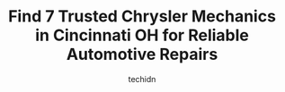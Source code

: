 ---
layout: ampstory
image: https://images.unsplash.com/photo-1634907076255-a56723f9b9ad?ixlib=rb-4.0.3&ixid=MnwxMjA3fDB8MHxwaG90by1wYWdlfHx8fGVufDB8fHx8&auto=format&fit=crop&w=640&h=853&q=80
author: techidn
featured: false
description: Looking for reliable and skilled Chrysler Mechanic in Cincinnati OH, USA? Your search ends here with the 7 best Chrysler Mechanic in town. With their expertise and commitment to delivering e
title: Find 7 Trusted Chrysler Mechanics in Cincinnati OH for Reliable Automotive Repairs
cover:
   title: Find 7 Trusted Chrysler Mechanics in Cincinnati OH for Reliable Automotive Repairs
   subtitle: Rickpate
   background: https://images.unsplash.com/photo-1634907076255-a56723f9b9ad?ixlib=rb-4.0.3&ixid=MnwxMjA3fDB8MHxwaG90by1wYWdlfHx8fGVufDB8fHx8&auto=format&fit=crop&w=640&h=853&q=80

pages: 
 - layout: thirds
   top: <h1>#1 EEE Auto Service & Sales</h1>
   bottom: "<p>I bought a 2010 Nissan Titan from here 10/27/2022. I found this place and the truck, through an app called Carfax.I liked the detailed services that had been performed on</p>"
   background: https://www.knot35.com/toplist/wp-content/uploads/2023/06/best-chrysler-mechanic-1-in-cincinnati-oh-1685838103.jpeg
   backgroundblur: true
 - layout: thirds
   top: <h1>#2 Parkway Automotive</h1>
   bottom: "<p>6310 Wooster Pike, Cincinnati, OH 45227, United States</p>"
   background: https://www.knot35.com/toplist/wp-content/uploads/2023/06/best-chrysler-mechanic-2-in-cincinnati-oh-1685838104.jpeg
   cta:
      link: https://www.knot35.com/toplist/find-7-trusted-chrysler-mechanics-in-cincinnati-oh-for-reliable-automotive-repairs/
      text: Find 7 Trusted Chrysler Mechanics in Cincinnati OH for Reliable Automotive Repairs
 - layout: thirds
   top: <h1>#3 Affordable auto repair</h1>
   bottom: "<p>659 E McMillan St, Cincinnati, OH 45206, United States</p>"
   background: https://www.knot35.com/toplist/wp-content/uploads/2023/06/best-chrysler-mechanic-3-in-cincinnati-oh-1685838104.jpeg
   cta:
      link: https://www.knot35.com/toplist/find-7-trusted-chrysler-mechanics-in-cincinnati-oh-for-reliable-automotive-repairs/
      text: Find 7 Trusted Chrysler Mechanics in Cincinnati OH for Reliable Automotive Repairs
 - layout: thirds
   top: <h1>#4 Duwel Automotive Service</h1>
   bottom: "<p>4314 Glenway Ave, Cincinnati, OH 45205, United States</p>"
   background: https://images.unsplash.com/photo-1618005182384-a83a8bd57fbe?ixlib=rb-4.0.3&ixid=MnwxMjA3fDB8MHxwaG90by1wYWdlfHx8fGVufDB8fHx8&auto=format&fit=crop&w=640&h=853&q=80
   cta:
      link: https://www.knot35.com/toplist/find-7-trusted-chrysler-mechanics-in-cincinnati-oh-for-reliable-automotive-repairs/
      text: Find 7 Trusted Chrysler Mechanics in Cincinnati OH for Reliable Automotive Repairs
 - layout: thirds
   top: <h1>#5 Torbecks Auto Repair</h1>
   bottom: "<p>8045 Vine St, Cincinnati, OH 45216, United States</p>"
   background: https://images.unsplash.com/photo-1632260260864-caf7fde5ec36?ixlib=rb-4.0.3&ixid=MnwxMjA3fDB8MHxwaG90by1wYWdlfHx8fGVufDB8fHx8&auto=format&fit=crop&w=640&h=853&q=80
   cta:
      link: https://www.knot35.com/toplist/find-7-trusted-chrysler-mechanics-in-cincinnati-oh-for-reliable-automotive-repairs/
      text: Find 7 Trusted Chrysler Mechanics in Cincinnati OH for Reliable Automotive Repairs
 - layout: thirds
   top: <h1>#6 Whities Car Care</h1>
   bottom: "<p>1701 Madison Rd, Cincinnati, OH 45206, United States</p>"
   background: https://images.unsplash.com/photo-1597773150796-e5c14ebecbf5?ixlib=rb-4.0.3&ixid=MnwxMjA3fDB8MHxwaG90by1wYWdlfHx8fGVufDB8fHx8&auto=format&fit=crop&w=640&h=853&q=80
   cta:
      link: https://www.knot35.com/toplist/find-7-trusted-chrysler-mechanics-in-cincinnati-oh-for-reliable-automotive-repairs/
      text: Find 7 Trusted Chrysler Mechanics in Cincinnati OH for Reliable Automotive Repairs
 - layout: thirds
   top: <h1>#7 Altenaus Automotive Service</h1>
   bottom: "<p>4208 Delhi Rd, Cincinnati, OH 45238, United States</p>"
   background: https://images.unsplash.com/photo-1574169208507-84376144848b?ixlib=rb-4.0.3&ixid=MnwxMjA3fDB8MHxwaG90by1wYWdlfHx8fGVufDB8fHx8&auto=format&fit=crop&w=640&h=853&q=80
   cta:
      link: https://www.knot35.com/toplist/find-7-trusted-chrysler-mechanics-in-cincinnati-oh-for-reliable-automotive-repairs/
      text: Find 7 Trusted Chrysler Mechanics in Cincinnati OH for Reliable Automotive Repairs
 - layout: thirds
   middle: Continue reading...
   background: https://images.unsplash.com/photo-1567360425618-1594206637d2?ixlib=rb-4.0.3&ixid=MnwxMjA3fDB8MHxwaG90by1wYWdlfHx8fGVufDB8fHx8&auto=format&fit=crop&w=640&h=853&q=80
   cta:
      link: https://www.knot35.com/toplist/find-7-trusted-chrysler-mechanics-in-cincinnati-oh-for-reliable-automotive-repairs/
      text: Find 7 Trusted Chrysler Mechanics in Cincinnati OH for Reliable Automotive Repairs
      
---